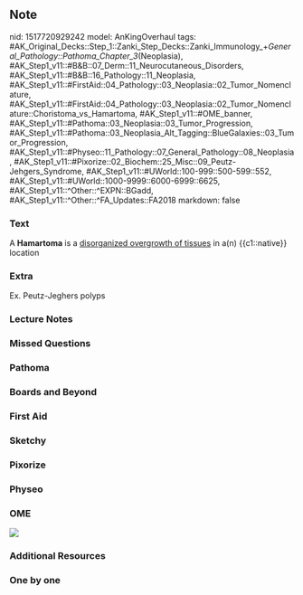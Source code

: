 ## Note
nid: 1517720929242
model: AnKingOverhaul
tags: #AK_Original_Decks::Step_1::Zanki_Step_Decks::Zanki_Immunology_+_General_Pathology::Pathoma_Chapter_3_(Neoplasia), #AK_Step1_v11::#B&B::07_Derm::11_Neurocutaneous_Disorders, #AK_Step1_v11::#B&B::16_Pathology::11_Neoplasia, #AK_Step1_v11::#FirstAid::04_Pathology::03_Neoplasia::02_Tumor_Nomenclature, #AK_Step1_v11::#FirstAid::04_Pathology::03_Neoplasia::02_Tumor_Nomenclature::Choristoma_vs_Hamartoma, #AK_Step1_v11::#OME_banner, #AK_Step1_v11::#Pathoma::03_Neoplasia::03_Tumor_Progression, #AK_Step1_v11::#Pathoma::03_Neoplasia_Alt_Tagging::BlueGalaxies::03_Tumor_Progression, #AK_Step1_v11::#Physeo::11_Pathology::07_General_Pathology::08_Neoplasia, #AK_Step1_v11::#Pixorize::02_Biochem::25_Misc::09_Peutz-Jehgers_Syndrome, #AK_Step1_v11::#UWorld::100-999::500-599::552, #AK_Step1_v11::#UWorld::1000-9999::6000-6999::6625, #AK_Step1_v11::^Other::^EXPN::BGadd, #AK_Step1_v11::^Other::^FA_Updates::FA2018
markdown: false

### Text
A <b>Hamartoma</b> is a <u>disorganized overgrowth of tissues</u>
in a(n) {{c1::native}} location

### Extra
Ex. Peutz-Jeghers polyps

### Lecture Notes


### Missed Questions


### Pathoma


### Boards and Beyond


### First Aid


### Sketchy


### Pixorize


### Physeo


### OME
<div class="ome-widget">
  <a href="https://onlinemeded.org?ref=anki"><img src=
  "_OME_AnkiFlashcards_General_4.png"></a>
</div>

### Additional Resources


### One by one

